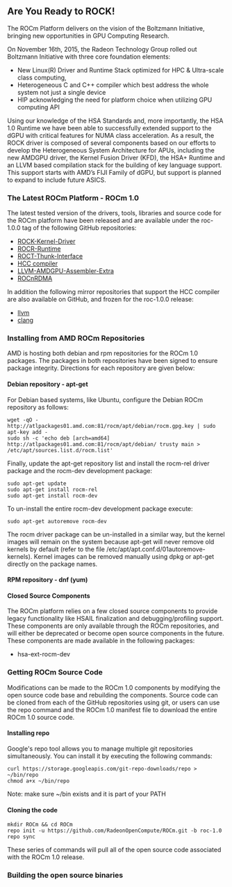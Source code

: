 ## Are You Ready to ROCK!
The ROCm Platform delivers on the vision of the  Boltzmann Initiative, bringing
new opportunities in GPU Computing Research.

On November 16th, 2015, the Radeon Technology Group rolled out Boltzmann
Initiative with three core foundation elements:

* New Linux(R) Driver and Runtime Stack optimized for HPC & Ultra-scale class
  computing,
* Heterogeneous C and C++ compiler which best address the whole system not just
  a single device
* HIP acknowledging the need for platform choice when utilizing GPU computing
  API

Using our knowledge of the HSA Standards and, more importantly, the HSA 1.0
Runtime we have been able to successfully extended support to the dGPU with
critical features for NUMA class acceleration. As a result, the ROCK driver is
composed of several components based on our efforts to develop the
Heterogeneous System Architecture for APUs, including the new AMDGPU driver,
the Kernel Fusion Driver (KFD), the HSA+ Runtime and an LLVM based compilation
stack for the building of key language support. This support starts with AMD’s
FIJI Family of dGPU, but support is planned to expand to include future ASICS.

### The Latest ROCm Platform - ROCm 1.0
The latest tested version of the drivers, tools, libraries and source code for
the ROCm platform have been released and are available under the roc-1.0.0 tag
of the following GitHub repositories:

* [ROCK-Kernel-Driver](https://github.com/RadeonOpenCompute/ROCK-Kernel-Driver/tree/dev)
* [ROCR-Runtime](https://github.com/RadeonOpenCompute/ROCR-Runtime/tree/dev)
* [ROCT-Thunk-Interface](https://github.com/RadeonOpenCompute/ROCT-Thunk-Interface/tree/dev)
* [HCC compiler](https://github.com/RadeonOpenCompute/hcc/tree/roc-1.0)
* [LLVM-AMDGPU-Assembler-Extra](https://github.com/RadeonOpenCompute/LLVM-AMDGPU-Assembler-Extra/tree/master)
* [ROCnRDMA](https://github.com/RadeonOpenCompute/ROCnRDMA/tree/dev)

In addition the following mirror repositories that support the HCC compiler are
also available on GitHub, and frozen for the roc-1.0.0 release:

* [llvm](https://github.com/RadeonOpenCompute/llvm/tree/roc-1.0)
* [clang](https://github.com/RadeonOpenCompute/clang/tree/roc-1.0)

### Installing from AMD ROCm Repositories
AMD is hosting both debian and rpm repositories for the ROCm 1.0 packages. The
packages in both repositories have been signed to ensure package integrity.
Directions for each repository are given below:

#### Debian repository - apt-get
For Debian based systems, like Ubuntu, configure the Debian ROCm repository as
follows:

```shell
wget -qO - http://atlpackages01.amd.com:81/rocm/apt/debian/rocm.gpg.key | sudo apt-key add -
sudo sh -c 'echo deb [arch=amd64] http://atlpackages01.amd.com:81/rocm/apt/debian/ trusty main > /etc/apt/sources.list.d/rocm.list'
```

Finally, update the apt-get repository list and install the rocm-rel driver
package and the rocm-dev development package:

```shell
sudo apt-get update
sudo apt-get install rocm-rel
sudo apt-get install rocm-dev
```
To un-install the entire rocm-dev development package execute:

```shell
sudo apt-get autoremove rocm-dev
```
The rocm driver package can be un-installed in a similar way, but the kernel
images will remain on the system because apt-get will never remove old kernels
by default (refer to the file /etc/apt/apt.conf.d/01autoremove-kernels). Kernel
images can be removed manually using dpkg or apt-get directly on the package
names.

#### RPM repository - dnf (yum)

#### Closed Source Components
The ROCm platform relies on a few closed source components to provide legacy
functionality like HSAIL finalization and debugging/profiling support. These
components are only available through the ROCm repositories, and will either be
deprecated or become open source components in the future. These components are
made available in the following packages:

*  hsa-ext-rocm-dev

### Getting ROCm Source Code
Modifications can be made to the ROCm 1.0 components by modifying the open
source code base and rebuilding the components. Source code can be cloned from
each of the GitHub repositories using git, or users can use the repo command
and the ROCm 1.0 manifest file to download the entire ROCm 1.0 source code.

#### Installing repo
Google's repo tool allows you to manage multiple git repositories
simultaneously. You can install it by executing the following commands:

```shell
curl https://storage.googleapis.com/git-repo-downloads/repo > ~/bin/repo
chmod a+x ~/bin/repo
```
Note: make sure ~/bin exists and it is part of your PATH

#### Cloning the code
```shell
mkdir ROCm && cd ROCm
repo init -u https://github.com/RadeonOpenCompute/ROCm.git -b roc-1.0
repo sync
```

These series of commands will pull all of the open source code associated with
the ROCm 1.0 release.

### Building the open source binaries
